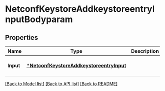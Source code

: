 # NetconfKeystoreAddkeystoreentryInputBodyparam

## Properties
Name | Type | Description | Notes
------------ | ------------- | ------------- | -------------
**Input** | [***NetconfKeystoreAddkeystoreentryInput**](netconf.keystore.addkeystoreentry.Input.md) |  | [optional] [default to null]

[[Back to Model list]](../README.md#documentation-for-models) [[Back to API list]](../README.md#documentation-for-api-endpoints) [[Back to README]](../README.md)


